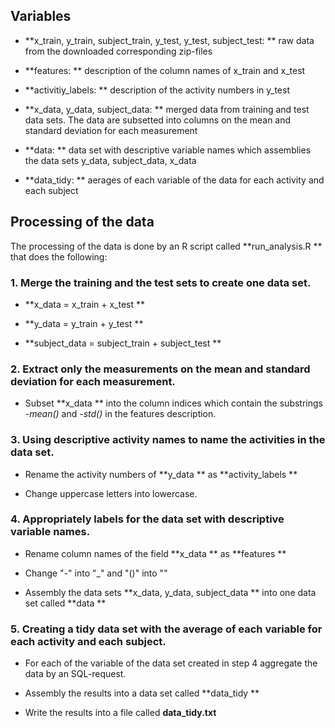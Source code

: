 Variables
---------

-   **x\_train, y\_train, subject\_train, y\_test, y\_test,
    subject\_test: ** raw data from the downloaded corresponding
    zip-files

-   **features: ** description of the column names of x\_train and
    x\_test

-   **activitiy\_labels: ** description of the activity numbers in
    y\_test

-   **x\_data, y\_data, subject\_data: ** merged data from training and
    test data sets. The data are subsetted into columns on the mean and
    standard deviation for each measurement

-   **data: ** data set with descriptive variable names which assemblies
    the data sets y\_data, subject\_data, x\_data

-   **data\_tidy: ** aerages of each variable of the data for each
    activity and each subject

Processing of the data
----------------------

The processing of the data is done by an R script called
**run\_analysis.R ** that does the following:

### 1. Merge the training and the test sets to create one data set.

-   **x\_data = x\_train + x\_test **

-   **y\_data = y\_train + y\_test **

-   **subject\_data = subject\_train + subject\_test **

### 2. Extract only the measurements on the mean and standard deviation for each measurement.

-   Subset **x\_data ** into the column indices which contain the
    substrings *-mean()* and *-std()* in the features description.

### 3. Using descriptive activity names to name the activities in the data set.

-   Rename the activity numbers of **y\_data ** as **activity\_labels **

-   Change uppercase letters into lowercase.

### 4. Appropriately labels for the data set with descriptive variable names.

-   Rename column names of the field **x\_data ** as **features **

-   Change "-" into "\_" and "()" into ""

-   Assembly the data sets **x\_data, y\_data, subject\_data ** into one
    data set called **data **

### 5. Creating a tidy data set with the average of each variable for each activity and each subject.

-   For each of the variable of the data set created in step 4 aggregate
    the data by an SQL-request.

-   Assembly the results into a data set called **data\_tidy **

-   Write the results into a file called **data\_tidy.txt**
